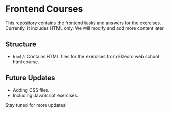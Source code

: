 # Frontend Courses

This repository contains the frontend tasks and answers for the exercises. Currently, it includes HTML only. We will modify and add more content later.

## Structure

- `html/`: Contains HTML files for the exercises from Elzeoro web school html course.

## Future Updates

- Adding CSS files.
- Including JavaScript exercises.

Stay tuned for more updates!
